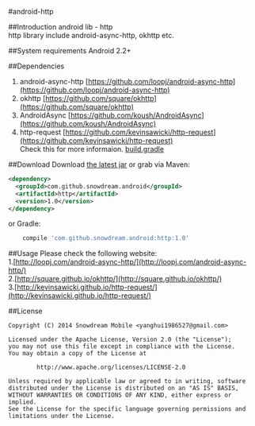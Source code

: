 #android-http

##Introduction
android lib - http   
http library include android-async-http, okhttp etc.

##System requirements
Android 2.2+

##Dependencies
1. android-async-http [https://github.com/loopj/android-async-http](https://github.com/loopj/android-async-http)
2. okhttp [https://github.com/square/okhttp](https://github.com/square/okhttp)
3. AndroidAsync [https://github.com/koush/AndroidAsync](https://github.com/koush/AndroidAsync)
4. http-request [https://github.com/kevinsawicki/http-request](https://github.com/kevinsawicki/http-request)    
Check this for more informaion. [build.gradle](https://github.com/snowdream/android-http/blob/master/lib/build.gradle)

##Download
Download [the latest jar][1] or grab via Maven:

```xml
<dependency>
  <groupId>com.github.snowdream.android</groupId>
  <artifactId>http</artifactId>
  <version>1.0</version>
</dependency>
```

or Gradle:
```groovy
    compile 'com.github.snowdream.android:http:1.0'
```

##Usage
Please check the following website:  
1.[http://loopj.com/android-async-http/](http://loopj.com/android-async-http/)     
2.[http://square.github.io/okhttp/](http://square.github.io/okhttp/)   
3.[http://kevinsawicki.github.io/http-request/](http://kevinsawicki.github.io/http-request/)

##License
```
Copyright (C) 2014 Snowdream Mobile <yanghui1986527@gmail.com>

Licensed under the Apache License, Version 2.0 (the "License");
you may not use this file except in compliance with the License.
You may obtain a copy of the License at

        http://www.apache.org/licenses/LICENSE-2.0

Unless required by applicable law or agreed to in writing, software
distributed under the License is distributed on an "AS IS" BASIS,
WITHOUT WARRANTIES OR CONDITIONS OF ANY KIND, either express or implied.
See the License for the specific language governing permissions and
limitations under the License.
```

[1]:https://oss.sonatype.org/service/local/artifact/maven/redirect?r=releases&g=com.github.snowdream.android.database&a=sqlite&v=1.0&e=jar
